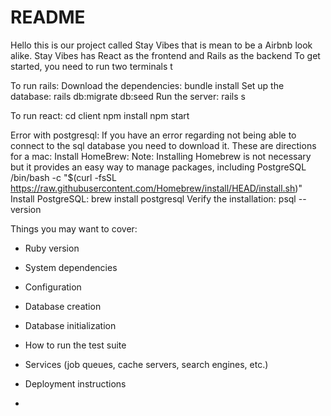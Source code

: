 # README

Hello this is our project called Stay Vibes that is mean to be a Airbnb look alike. 
Stay Vibes has React as the frontend and Rails as the backend 
To get started, you need to run two terminals t

To run rails: 
    Download the dependencies: bundle install 
    Set up the database: rails db:migrate db:seed 
    Run the server: rails s 

To run react: 
    cd client 
    npm install 
    npm start 

Error with postgresql: 
    If you have an error regarding not being able to connect to the sql database you need to download it. 
    These are directions for a mac: 
    Install HomeBrew: 
    Note: Installing Homebrew is not necessary but it provides an easy way to manage packages, including PostgreSQL
        /bin/bash -c "$(curl -fsSL https://raw.githubusercontent.com/Homebrew/install/HEAD/install.sh)"
    Install PostgreSQL: 
        brew install postgresql
    Verify the installation: 
        psql --version

    





Things you may want to cover:

* Ruby version

* System dependencies

* Configuration

* Database creation

* Database initialization

* How to run the test suite

* Services (job queues, cache servers, search engines, etc.)

* Deployment instructions

* 
